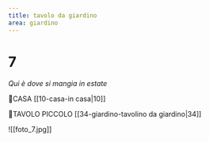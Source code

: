 ```yaml
---
title: tavolo da giardino
area: giardino
---
```

# 7
_Qui è dove si mangia in estate_

👣CASA [[10-casa-in casa|10]]

👀TAVOLO PICCOLO [[34-giardino-tavolino da giardino|34]]

![[foto_7.jpg]]